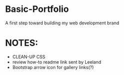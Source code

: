 # Basic-Portfolio
A first step toward building my web development brand

# NOTES:

* CLEAN-UP CSS
* review how-to readme link sent by Leeland
* Bootstrap arrow icon for gallery links(?)